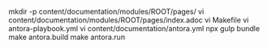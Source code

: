 mkdir -p content/documentation/modules/ROOT/pages/
vi content/documentation/modules/ROOT/pages/index.adoc
vi Makefile
vi antora-playbook.yml
vi content/documentation/antora.yml
npx gulp bundle
make antora.build
make antora.run
